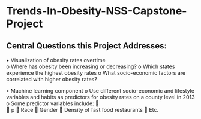 # Trends-In-Obesity-NSS-Capstone-Project

## Central Questions this Project Addresses:
•	Visualization of obesity rates overtime <br>
o	  Where has obesity been increasing or decreasing?
o	  Which states experience the highest obesity rates
o	  What socio-economic factors are correlated with higher obesity rates?

•	Machine learning component
  o	Use different socio-economic and lifestyle variables and habits as predictors for obesity rates on a county level in 2013
  o	Some predictor variables include:
  	  
  	  p 
  	  Race
  	  Gender 
  	  Density of fast food restaurants 
  	  Etc.
